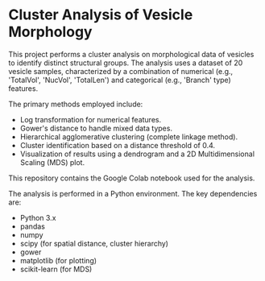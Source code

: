 # Cluster Analysis of Vesicle Morphology

This project performs a cluster analysis on morphological data of vesicles to identify distinct structural groups. The analysis uses a dataset of 20 vesicle samples, characterized by a combination of numerical (e.g., 'TotalVol', 'NucVol', 'TotalLen') and categorical (e.g., 'Branch' type) features.

The primary methods employed include:
* Log transformation for numerical features.
* Gower's distance to handle mixed data types.
* Hierarchical agglomerative clustering (complete linkage method).
* Cluster identification based on a distance threshold of 0.4.
* Visualization of results using a dendrogram and a 2D Multidimensional Scaling (MDS) plot.

This repository contains the Google Colab notebook used for the analysis.

The analysis is performed in a Python environment. The key dependencies are:
* Python 3.x
* pandas
* numpy
* scipy (for spatial distance, cluster hierarchy)
* gower
* matplotlib (for plotting)
* scikit-learn (for MDS)
